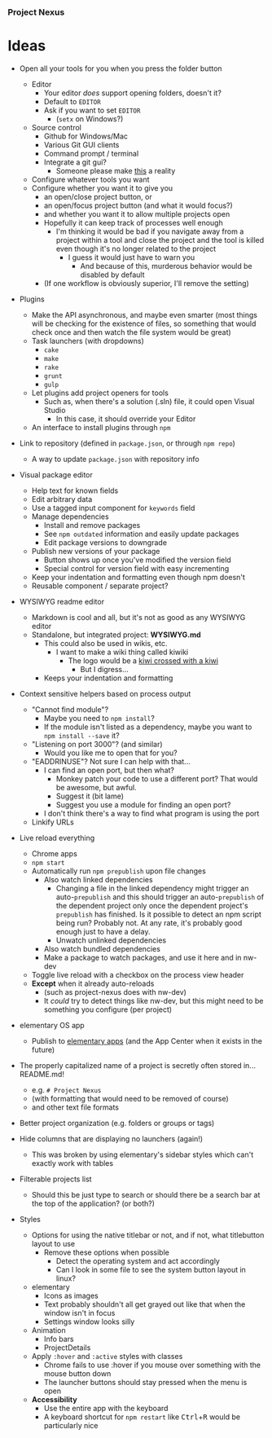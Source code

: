 
### Project Nexus

# Ideas


* Open all your tools for you when you press the folder button
	* Editor
		* Your editor *does* support opening folders, doesn't it?
		* Default to `EDITOR`
		* Ask if you want to set `EDITOR`
			* (`setx` on Windows?)
	* Source control
		* Github for Windows/Mac
		* Various Git GUI clients
		* Command prompt / terminal
		* Integrate a git gui?
			* Someone please make [this](http://tonsky.me/blog/reinventing-git-interface/) a reality
	* Configure whatever tools you want
	* Configure whether you want it to give you
		* an open/close project button, or
		* an open/focus project button (and what it would focus?)
		* and whether you want it to allow multiple projects open
		* Hopefully it can keep track of processes well enough
			* I'm thinking it would be bad if you navigate away from a project within a tool
			  and close the project and the tool is killed even though it's no longer related to the project
				* I guess it would just have to warn you
					* And because of this, murderous behavior would be disabled by default
		* (If one workflow is obviously superior, I'll remove the setting)


* Plugins
	* Make the API asynchronous, and maybe even smarter
	  (most things will be checking for the existence of files,
	  so something that would check once and then watch the file system would be great)
	* Task launchers (with dropdowns)
		* `cake`
		* `make`
		* `rake`
		* `grunt`
		* `gulp`
	* Let plugins add project openers for tools
		* Such as, when there's a solution (.sln) file,
		  it could open Visual Studio
			* In this case, it should override your Editor
	* An interface to install plugins through `npm`


* Link to repository (defined in `package.json`, or through `npm repo`)
	* A way to update `package.json` with repository info


* Visual package editor
	* Help text for known fields
	* Edit arbitrary data
	* Use a tagged input component for `keywords` field
	* Manage dependencies
		* Install and remove packages
		* See `npm outdated` information and easily update packages
		* Edit package versions to downgrade
	* Publish new versions of your package
		* Button shows up once you've modified the version field
		* Special control for version field with easy incrementing
	* Keep your indentation and formatting even though npm doesn't
	* Reusable component / separate project?


* WYSIWYG readme editor
	* Markdown is cool and all, but it's not as good as any WYSIWYG editor
	* Standalone, but integrated project: **WYSIWYG.md**
		* This could also be used in wikis, etc.
			* I want to make a wiki thing called kiwiki
				* The logo would be a [kiwi crossed with a kiwi](https://www.google.com/search?tbm=isch&hl=en&q=kiwi+bird+fruit)
					* But I digress...
		* Keeps your indentation and formatting


* Context sensitive helpers based on process output
	* "Cannot find module"?
		* Maybe you need to `npm install`?
		* If the module isn't listed as a dependency, maybe you want to `npm install --save` it?
	* "Listening on port 3000"? (and similar)
		* Would you like me to open that for you?
	* "EADDRINUSE"? Not sure I can help with that...
		* I can find an open port, but then what?
			* Monkey patch your code to use a different port? That would be awesome, but awful.
			* Suggest it (bit lame)
			* Suggest you use a module for finding an open port?
		* I don't think there's a way to find what program is using the port
	* Linkify URLs


* Live reload everything
	* Chrome apps
	* `npm start`
	* Automatically run `npm prepublish` upon file changes
		* Also watch linked dependencies
			* Changing a file in the linked dependency might
			  trigger an auto-`prepublish`
			  and this should trigger an auto-`prepublish`
			  of the dependent project only once the dependent project's `prepublish` has finished.
				Is it possible to detect an npm script being run? Probably not.
				At any rate, it's probably good enough just to have a delay.
			* Unwatch unlinked dependencies
		* Also watch bundled dependencies
		* Make a package to watch packages, and use it here and in nw-dev
	* Toggle live reload with a checkbox on the process view header
	* **Except** when it already auto-reloads
		* (such as project-nexus does with nw-dev)
		* It *could* try to detect things like nw-dev,
		  but this might need to be something you configure
		  (per project)


* elementary OS app
	* Publish to [elementary apps](http://quassy.github.io/elementary-apps/)
	  (and the App Center when it exists in the future)


* The properly capitalized name of a project is
  secretly often stored in... README.md!
	* e.g. `# Project Nexus`
	* (with formatting that would need to be removed of course)
	* and other text file formats


* Better project organization (e.g. folders or groups or tags)


* Hide columns that are displaying no launchers (again!)
	* This was broken by using elementary's sidebar styles which can't exactly work with tables


* Filterable projects list
	* Should this be just type to search or should there be a search bar at the top of the application?
	  (or both?)


* Styles
	* Options for using the native titlebar or not, and if not, what titlebutton layout to use
		* Remove these options when possible
			* Detect the operating system and act accordingly
			* Can I look in some file to see the system button layout in linux?
	* elementary
		* Icons as images
		* Text probably shouldn't all get grayed out like that when the window isn't in focus
		* Settings window looks silly
	* Animation
		* Info bars
		* ProjectDetails
	* Apply `:hover` and `:active` styles with classes
		* Chrome fails to use :hover if you mouse over something with the mouse button down
		* The launcher buttons should stay pressed when the menu is open
	* **Accessibility**
		* Use the entire app with the keyboard
		* A keyboard shortcut for `npm restart` like <kbd>Ctrl</kbd>+<kbd>R</kbd> would be particularly nice
